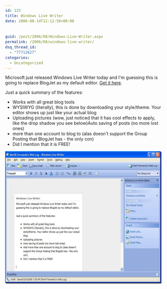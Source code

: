 ```yaml
---
id: 125
title: Windows Live Writer
date: 2006-08-14T12:12:50+00:00


guid: /post/2006/08/Windows-Live-Writer.aspx
permalink: /2006/08/windows-live-writer/
dsq_thread_id:
  - "77712627"
categories:
  - Uncategorized
---
```

<p>Microsoft just released Windows Live Writer today and I'm guessing this is going to replace BlogJet as my default editor. <a href="http://download.microsoft.com/download/f/9/a/f9a19f2d-cec4-4a25-9b0b-eb9655ea7561/Writer.msi">Get it here</a>.</p> <p>Just a quick summary of the features:</p> <ul> <li>Works with all great blog tools</li> <li>WYSIWYG (literally), this is done by downloading your style/theme. Your editor shows up just like your actual blog</li> <li>Uploading pictures (wow, just noticed that it has cool effects to apply, like the drop shadow you see below)Auto saving of posts (no more lost ones)</li> <li>more than one account to blog to (alas doesn't support the Group Posting that BlogJet has - the only con)</li> <li>Did I mention that it is FREE!</li></ul> <p><a href="https://merill.net/wp-content/uploads/contentbinary/bca2973c9e53_67A4/WindowsLiveWriter8.jpg" atomicselection="true"><img style="border-right: 0px; border-top: 0px; border-left: 0px; border-bottom: 0px" height="428" src="/wp-content/uploads/contentbinary/bca2973c9e53_67A4/WindowsLiveWriter_thumb6.jpg" width="640" border="0"></a></p>
